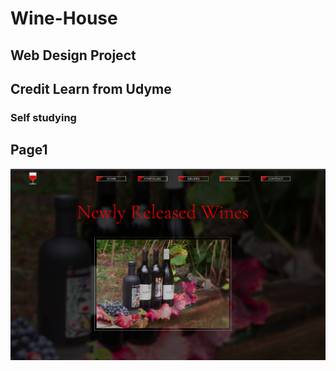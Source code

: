 # Wine-House
## Web Design Project
## Credit Learn from Udyme
### Self studying

<!-- page1 -->
## Page1
<img src="./images/page1.png" alt="page1">